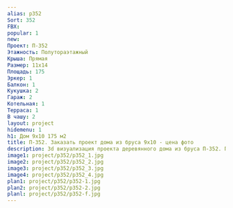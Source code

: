 ```yaml
---
alias: p352
Sort: 352
FBX: 
popular: 1
new: 
Проект: П-352
Этажность: Полутораэтажный
Крыша: Прямая
Размер: 11х14
Площадь: 175
Эркер: 1
Балкон: 1
Кукушка: 2
Гараж: 2
Котельная: 1
Терраса: 1
В чашу: 2
layout: project
hidemenu: 1
h1: Дом 9х10 175 м2
title: П-352. Заказать проект дома из бруса 9х10 - цена фото
description: 3d визуализация проекта деревянного дома из бруса П-352. Площадь 175 м2, размер 9х10. Вы можете внести любые изменения в проект.
image1: project/p352/p352_1.jpg
image2: project/p352/p352_2.jpg
image3: project/p352/p352_3.jpg
image4: project/p352/p352_4.jpg
plan1: project/p352/p352-1.jpg
plan2: project/p352/p352-2.jpg
planl: project/p352/p352-f.jpg
---
```

